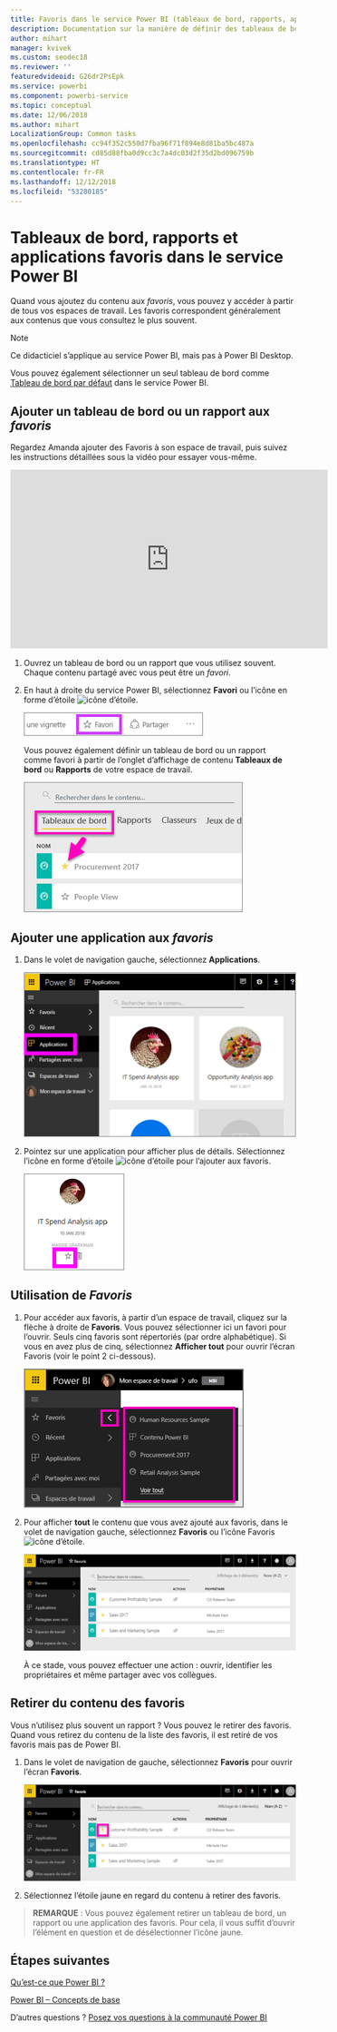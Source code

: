 ```yaml
---
title: Favoris dans le service Power BI (tableaux de bord, rapports, applications)
description: Documentation sur la manière de définir des tableaux de bord, rapports et applications en tant que favoris dans le service Power BI
author: mihart
manager: kvivek
ms.custom: seodec18
ms.reviewer: ''
featuredvideoid: G26dr2PsEpk
ms.service: powerbi
ms.component: powerbi-service
ms.topic: conceptual
ms.date: 12/06/2018
ms.author: mihart
LocalizationGroup: Common tasks
ms.openlocfilehash: cc94f352c550d7fba96f71f894e8d81ba5bc487a
ms.sourcegitcommit: cd85d88fba0d9cc3c7a4dc03d2f35d2bd096759b
ms.translationtype: HT
ms.contentlocale: fr-FR
ms.lasthandoff: 12/12/2018
ms.locfileid: "53280185"
---
```

# <a name="favorite-dashboards-reports-and-apps-in-power-bi-service"></a>Tableaux de bord, rapports et applications favoris dans le service Power BI
Quand vous ajoutez du contenu aux *favoris*, vous pouvez y accéder à partir de tous vos espaces de travail.  Les favoris correspondent généralement aux contenus que vous consultez le plus souvent.

> [!NOTE]
> Ce didacticiel s’applique au service Power BI, mais pas à Power BI Desktop.
> 
> 

Vous pouvez également sélectionner un seul tableau de bord comme [Tableau de bord par défaut](end-user-featured.md) dans le service Power BI.

## <a name="add-a-dashboard-or-report-as-a-favorite"></a>Ajouter un tableau de bord ou un rapport aux *favoris*
Regardez Amanda ajouter des Favoris à son espace de travail, puis suivez les instructions détaillées sous la vidéo pour essayer vous-même.

<iframe width="560" height="315" src="https://www.youtube.com/embed/G26dr2PsEpk" frameborder="0" allowfullscreen></iframe>


1. Ouvrez un tableau de bord ou un rapport que vous utilisez souvent. Chaque contenu partagé avec vous peut être un *favori*.
2. En haut à droite du service Power BI, sélectionnez **Favori** ou l’icône en forme d’étoile ![icône d’étoile](./media/end-user-favorite/power-bi-favorite-icon.png).
   
   ![Icône Favori](./media/end-user-favorite/powerbi-dashboard-favorite.png)
   
   Vous pouvez également définir un tableau de bord ou un rapport comme favori à partir de l’onglet d’affichage de contenu **Tableaux de bord** ou **Rapports** de votre espace de travail.
   
   ![onglet Tableau de bord avec une étoile jaune](./media/end-user-favorite/power-bi-dashboard-favorite.png)

## <a name="add-an-app-as-a-favorite"></a>Ajouter une application aux *favoris*

1. Dans le volet de navigation gauche, sélectionnez **Applications**.

   ![tableau de bord](./media/end-user-favorite/power-bi-favorite-apps.png)

2. Pointez sur une application pour afficher plus de détails.  Sélectionnez l’icône en forme d’étoile ![icône d’étoile](./media/end-user-favorite/power-bi-favorite-icon.png)  pour l’ajouter aux favoris.
   
   ![pointer sur une application](./media/end-user-favorite/power-bi-favorite-app.png)

## <a name="working-with-favorites"></a>Utilisation de *Favoris*
1. Pour accéder aux favoris, à partir d’un espace de travail, cliquez sur la flèche à droite de **Favoris**.  Vous pouvez sélectionner ici un favori pour l’ouvrir. Seuls cinq favoris sont répertoriés (par ordre alphabétique). Si vous en avez plus de cinq, sélectionnez **Afficher tout** pour ouvrir l’écran Favoris (voir le point 2 ci-dessous). 
   
   ![menu volant Favoris](./media/end-user-favorite/power-bi-favorite-flyout-new.png)
2. Pour afficher **tout** le contenu que vous avez ajouté aux favoris, dans le volet de navigation gauche, sélectionnez **Favoris** ou l’icône Favoris ![icône d’étoile](./media/end-user-favorite/power-bi-favorites-icon.png).  
   
    ![fenêtre Favoris](./media/end-user-favorite/power-bi-favorites-screen.png)
   
   À ce stade, vous pouvez effectuer une action : ouvrir, identifier les propriétaires et même partager avec vos collègues.

## <a name="unfavorite-content"></a>Retirer du contenu des favoris
Vous n’utilisez plus souvent un rapport ?  Vous pouvez le retirer des favoris. Quand vous retirez du contenu de la liste des favoris, il est retiré de vos favoris mais pas de Power BI.

1. Dans le volet de navigation de gauche, sélectionnez **Favoris** pour ouvrir l’écran **Favoris**.
   
   ![écran Favoris](./media/end-user-favorite/power-bi-unfavorites-screen.png)
2. Sélectionnez l’étoile jaune en regard du contenu à retirer des favoris.

> **REMARQUE** : Vous pouvez également retirer un tableau de bord, un rapport ou une application des favoris. Pour cela, il vous suffit d’ouvrir l’élément en question et de désélectionner l’icône jaune.   
> 
> 

## <a name="next-steps"></a>Étapes suivantes
[Qu’est-ce que Power BI ?](../power-bi-overview.md)

[Power BI – Concepts de base](end-user-basic-concepts.md)

D’autres questions ? [Posez vos questions à la communauté Power BI](http://community.powerbi.com/)

